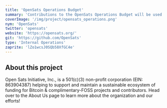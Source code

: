 ```yaml
---
title: 'OpenSats Operations Budget'
summary: 'Contributions to the OpenSats Operations Budget will be used to cover our operating expenses as we continue to facilitate frictionless, tax-deductible donations from the community to the Bitcoin & FOSS ecosystems at a pass-through rate of 100%.'
coverImage: '/img/project/opensats_operations.png'
nym: 'OpenSats'
twitter: 'opensats'
website: 'https://opensats.org/'
git: 'https://github.com/OpenSats'
type: 'Internal Operations'
zaprite: 'lZo1wcsJ0SQb58XfGC4e'
---
```


## About this project

Open Sats Initiative, Inc., is a 501(c)(3) non-profit corporation (EIN: 863904387) helping to support and maintain a sustainable ecosystem of funding for Bitcoin & complimentary-FOSS projects and contributors. Head over to the About Us page to learn more about the organization and our efforts!
